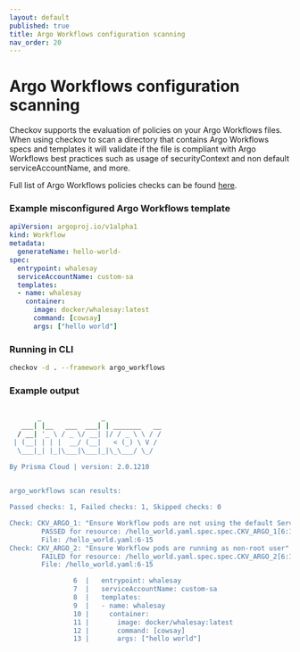 ```yaml
---
layout: default
published: true
title: Argo Workflows configuration scanning
nav_order: 20
---
```


# Argo Workflows configuration scanning
Checkov supports the evaluation of policies on your Argo Workflows files.
When using checkov to scan a directory that contains Argo Workflows specs and templates it will validate if the file is compliant with Argo Workflows best practices such as usage of securityContext and non default serviceAccountName, and more.  

Full list of Argo Workflows policies checks can be found [here](https://www.checkov.io/5.Policy%20Index/argo_workflows.html).

### Example misconfigured Argo Workflows template

```yaml
apiVersion: argoproj.io/v1alpha1
kind: Workflow
metadata:
  generateName: hello-world-
spec:
  entrypoint: whalesay
  serviceAccountName: custom-sa
  templates:
  - name: whalesay
    container:
      image: docker/whalesay:latest
      command: [cowsay]
      args: ["hello world"]
```
### Running in CLI

```bash
checkov -d . --framework argo_workflows
```

### Example output
```bash
 
       _               _              
   ___| |__   ___  ___| | _______   __
  / __| '_ \ / _ \/ __| |/ / _ \ \ / /
 | (__| | | |  __/ (__|   < (_) \ V / 
  \___|_| |_|\___|\___|_|\_\___/ \_/  
                                      
By Prisma Cloud | version: 2.0.1210


argo_workflows scan results:

Passed checks: 1, Failed checks: 1, Skipped checks: 0

Check: CKV_ARGO_1: "Ensure Workflow pods are not using the default ServiceAccount"
        PASSED for resource: /hello_world.yaml.spec.spec.CKV_ARGO_1[6:14]
        File: /hello_world.yaml:6-15
Check: CKV_ARGO_2: "Ensure Workflow pods are running as non-root user"
        FAILED for resource: /hello_world.yaml.spec.spec.CKV_ARGO_2[6:14]
        File: /hello_world.yaml:6-15

                6  |   entrypoint: whalesay
                7  |   serviceAccountName: custom-sa
                8  |   templates:
                9  |   - name: whalesay
                10 |     container:
                11 |       image: docker/whalesay:latest
                12 |       command: [cowsay]
                13 |       args: ["hello world"]


```

